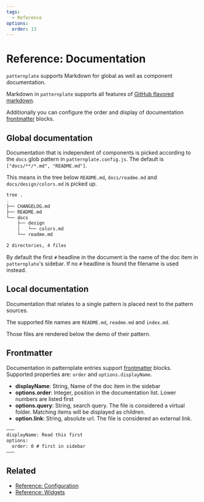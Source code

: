 ```yaml
---
tags:
  - Reference
options:
  order: 13
---
```


# Reference: Documentation

`patternplate` supports Markdown for global as well as component documentation.

Markdown in `patternplate` supports all features of [GitHub flavored markdown][github-flavored-markdown].

Additionally you can configure the order and display of documentation [frontmatter][frontmatter] blocks.

## Global documentation

Documentation that is independent of components is picked according to the `docs` glob pattern
in `patternplate.config.js`. The default is `["docs/**/*.md", "README.md"]`. 

This means in the tree below `README.md`, `docs/readme.md` and `docs/design/colors.md`
is picked up.

```bash
tree .
.
├── CHANGELOG.md
├── README.md
└── docs
    ├── design
    │   └── colors.md
    └── readme.md

2 directories, 4 files
```

By default the first `#` headline in the document is the name of the doc item in `patternplate`'s sidebar. If no `#` headline is found the filename is used instead. 

## Local documentation

Documentation that relates to a single pattern  is placed next to the pattern sources.

The supported file names are `README.md`, `readme.md` and `index.md`. 

Those files are rendered below the demo of their pattern.

## Frontmatter 

Documentation in patternplate entries support [frontmatter][frontmatter] blocks. Supported
properties are: `order` and `options.displayName`.

* **displayName**: String, Name of the doc item in the sidebar
* **options.order**: Integer, position in the documentation list. Lower numbers are listed first
* **options.query**: String, search query. The file is considered a virtual folder. Matching items will be displayed as children.
* **option.link**: String, absolute url. The file is considered an external link.

```md
–––
displayName: Read this first
options:
  order: 0 # first in sidebar
–––
```

## Related

* [Reference: Configuration](./doc/docs/reference/configuration)
* [Reference: Widgets](./doc/docs/reference/widgets)

[frontmatter]: https://jekyllrb.com/docs/frontmatter/
[github-flavored-markdown]: https://guides.github.com/features/mastering-markdown/
